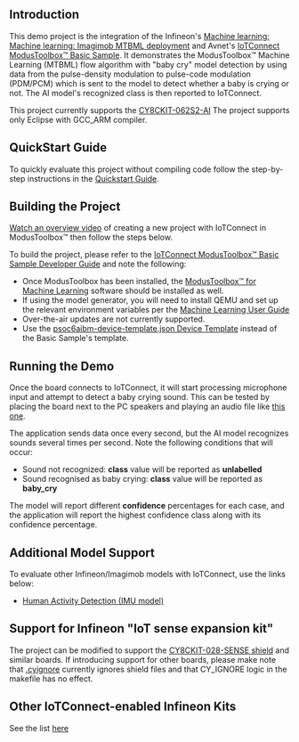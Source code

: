 ## Introduction

This demo project is the integration of the 
Infineon's [Machine learning: Machine learning: Imagimob MTBML deployment](https://github.com/Infineon/mtb-example-ml-imagimob-mtbml-deploy/tree/release-v1.1.0)
and Avnet's [IoTConnect ModusToolbox&trade; Basic Sample](https://github.com/avnet-iotconnect/avnet-iotc-mtb-basic-example/tree/release-v6.0.0). It demonstrates the ModusToolbox&trade; Machine Learning (MTBML) flow algorithm with "baby cry" model detection by using data from the pulse-density modulation to pulse-code modulation (PDM/PCM) which is sent to the model to detect whether a baby is crying or not.
The AI model's recognized class is then reported to IoTConnect.

This project currently supports the [CY8CKIT-062S2-AI](https://www.infineon.com/cms/en/product/evaluation-boards/cy8ckit-062s2-ai/)
The project supports only Eclipse with GCC_ARM compiler.

## QuickStart Guide

To quickly evaluate this project without compiling code follow the step-by-step instructions in the [Quickstart Guide](QUICKSTART.md).


## Building the Project

[Watch an overview video](https://saleshosted.z13.web.core.windows.net/media/ifx/videos/IFX%20Modus%20with%20IoTConnect.mp4) of creating a new project with IoTConnect in ModusToolbox&trade; then follow the steps below.

To build the project, please refer to the 
[IoTConnect ModusToolbox&trade; Basic Sample Developer Guide](https://github.com/avnet-iotconnect/avnet-iotc-mtb-basic-example/tree/release-v6.0.0/DEVELOPER_GUIDE.md) and note the following:
- Once ModusToolbox has been installed, the [ModusToolbox&trade; for Machine Learning](https://softwaretools.infineon.com/tools/com.ifx.tb.tool.modustoolboxpackmachinelearning) software should be installed as well.
- If using the model generator, you will need to install QEMU and set up the relevant environment variables per the [Machine Learning User Guide](https://www.infineon.com/dgdl/Infineon-Infineon-ModusToolbox_Machine_Learning_User_Guide-UserManual-v02_00-EN-UserManual-v09_00-EN.pdf?fileId=8ac78c8c83cd308101840de7e95a09df)
- Over-the-air updates are not currently supported.
- Use the [psoc6aibm-device-template.json Device Template](files/psoc6aibm-device-template.json) instead of the Basic Sample's template.


## Running the Demo

Once the board connects to IoTConnect, it will start processing microphone input and attempt to detect a baby crying sound. This can be tested by placing the board next to the PC speakers and playing an audio file like [this one](https://www.youtube.com/watch?v=j3glwtXrj0c).

The application sends data once every second, but the AI model recognizes sounds several times per second. Note the following conditions that will occur:
 * Sound not recognized: **class** value will be reported as **unlabelled**
 * Sound recognised as baby crying: **class** value will be reported as **baby_cry**

The model will report different **confidence** percentages for each case, and the application will report the highest confidence class along with its confidence percentage.

## Additional Model Support

To evaluate other Infineon/Imagimob models with IoTConnect, use the links below:
* [Human Activity Detection (IMU model)](https://github.com/avnet-iotconnect/avnet-iotc-mtb-ai-imu-example)

## Support for Infineon "IoT sense expansion kit"

The project can be modified to support the [CY8CKIT-028-SENSE shield](https://www.infineon.com/cms/en/product/evaluation-boards/cy8ckit-028-sense/) and similar boards.
If introducing support for other boards, please make note that [.cyignore](.cyignore) currently ignores shield files and that CY_IGNORE logic in the makefile has no effect.

## Other IoTConnect-enabled Infineon Kits
See the list [here](https://avnet-iotconnect.github.io/#infineon-technologies)
